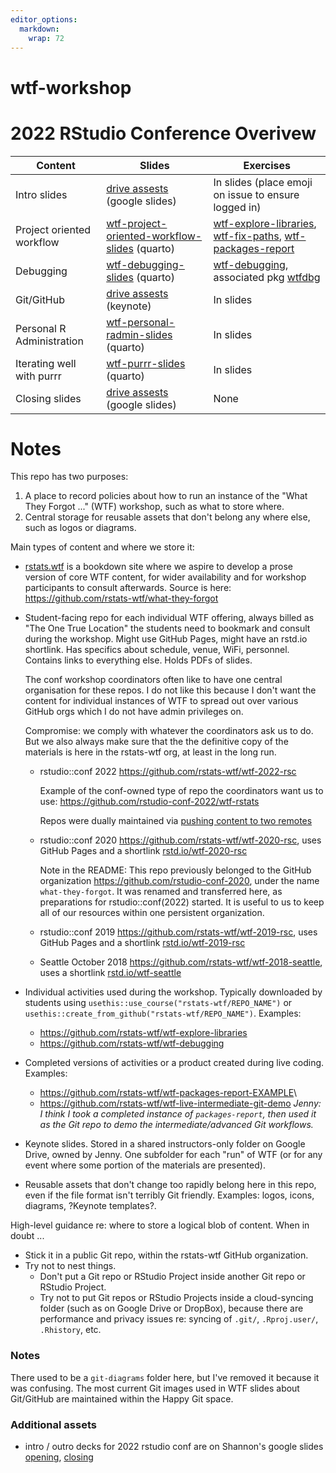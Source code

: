 ```yaml
---
editor_options: 
  markdown: 
    wrap: 72
---
```


# wtf-workshop

<!-- badges: start -->

<!-- badges: end -->

# 2022 RStudio Conference Overivew

| Content                   | Slides                                                                                                                | Exercises                                                                                                                                                                                                                   |
| ------------------------- | --------------------------------------------------------------------------------------------------------------------- | --------------------------------------------------------------------------------------------------------------------------------------------------------------------------------------------------------------------------- |
| Intro slides              | [drive assests](https://drive.google.com/drive/u/0/folders/12shxFDi5SPjwS6vc8UVIJRJZOQoeViV9) (google slides)        | In slides (place emoji on issue to ensure logged in)                                                                                                                                                                        |
| Project oriented workflow | [wtf-project-oriented-workflow-slides](https://github.com/rstats-wtf/wtf-project-oriented-workflow-slides) (quarto) | [wtf-explore-libraries](https://github.com/rstats-wtf/wtf-explore-libraries), [wtf-fix-paths](https://github.com/rstats-wtf/wtf-fix-paths), [wtf-packages-report](https://github.com/rstats-wtf/wtf-packages-report) |
| Debugging                 | [wtf-debugging-slides](https://github.com/rstats-wtf/wtf-debugging-slides) (quarto)                                 | [wtf-debugging](https://github.com/rstats-wtf/wtf-debugging), associated pkg [wtfdbg](https://github.com/rstats-wtf/wtfdbg)                                                                                             |
| Git/GitHub                | [drive assests](https://drive.google.com/drive/u/0/folders/12shxFDi5SPjwS6vc8UVIJRJZOQoeViV9) (keynote)              | In slides                                                                                                                                                                                                                   |
| Personal R Administration | [wtf-personal-radmin-slides](https://github.com/rstats-wtf/wtf-personal-radmin-slides) (quarto)                     | In slides                                                                                                                                                                                                                   |
| Iterating well with purrr | [wtf-purrr-slides](https://github.com/rstats-wtf/wtf-purrr-slides) (quarto)                                         | In slides                                                                                                                                                                                                                   |
| Closing slides            | [drive assests](https://drive.google.com/drive/u/0/folders/12shxFDi5SPjwS6vc8UVIJRJZOQoeViV9) (google slides)         | None                                                                                                                                                                                                                        |
# Notes

This repo has two purposes:

1.  A place to record policies about how to run an instance of the "What
    They Forgot ..." (WTF) workshop, such as what to store where.
2.  Central storage for reusable assets that don't belong any where
    else, such as logos or diagrams.

Main types of content and where we store it:

-   [rstats.wtf](https://rstats.wtf) is a bookdown site where we aspire
    to develop a prose version of core WTF content, for wider
    availability and for workshop participants to consult afterwards.
    Source is here: <https://github.com/rstats-wtf/what-they-forgot>

-   Student-facing repo for each individual WTF offering, always billed
    as "The One True Location" the students need to bookmark and consult
    during the workshop. Might use GitHub Pages, might have an rstd.io
    shortlink. Has specifics about schedule, venue, WiFi, personnel.
    Contains links to everything else. Holds PDFs of slides.

    The conf workshop coordinators often like to have one central
    organisation for these repos. I do not like this because I don't
    want the content for individual instances of WTF to spread out over
    various GitHub orgs which I do not have admin privileges on.

    Compromise: we comply with whatever the coordinators ask us to do.
    But we also always make sure that the the definitive copy of the
    materials is here in the rstats-wtf org, at least in the long run.

    -   rstudio::conf 2022 <https://github.com/rstats-wtf/wtf-2022-rsc>

        Example of the conf-owned type of repo the coordinators want us
        to use: <https://github.com/rstudio-conf-2022/wtf-rstats>

        Repos were dually maintained via [pushing content to two
        remotes](https://stackoverflow.com/questions/14290113/git-pushing-code-to-two-remotes/14290145#14290145)

    -   rstudio::conf 2020 <https://github.com/rstats-wtf/wtf-2020-rsc>,
        uses GitHub Pages and a shortlink
        [rstd.io/wtf-2020-rsc](https://rstd.io/wtf-2020-rsc)

        Note in the README: This repo previously belonged to the GitHub
        organization <https://github.com/rstudio-conf-2020>, under the
        name `what-they-forgot`. It was renamed and transferred here, as
        preparations for rstudio::conf(2022) started. It is useful to us
        to keep all of our resources within one persistent organization.

    -   rstudio::conf 2019 <https://github.com/rstats-wtf/wtf-2019-rsc>,
        uses GitHub Pages and a shortlink
        [rstd.io/wtf-2019-rsc](https://rstd.io/wtf-2019-rsc)

    -   Seattle October 2018
        <https://github.com/rstats-wtf/wtf-2018-seattle>, uses a
        shortlink [rstd.io/wtf-seattle](https://rstd.io/wtf-seattle)

-   Individual activities used during the workshop. Typically downloaded
    by students using `usethis::use_course("rstats-wtf/REPO_NAME")` or
    `usethis::create_from_github("rstats-wtf/REPO_NAME")`. Examples:

    -   <https://github.com/rstats-wtf/wtf-explore-libraries>
    -   <https://github.com/rstats-wtf/wtf-debugging>

-   Completed versions of activities or a product created during live
    coding. Examples:

    -   <https://github.com/rstats-wtf/wtf-packages-report-EXAMPLE>\
    -   <https://github.com/rstats-wtf/wtf-live-intermediate-git-demo>
        *Jenny: I think I took a completed instance of
        `packages-report`, then used it as the Git repo to demo the
        intermediate/advanced Git workflows.*

-   Keynote slides. Stored in a shared instructors-only folder on Google
    Drive, owned by Jenny. One subfolder for each "run" of WTF (or for
    any event where some portion of the materials are presented).

-   Reusable assets that don't change too rapidly belong here in this
    repo, even if the file format isn't terribly Git friendly. Examples:
    logos, icons, diagrams, ?Keynote templates?.

High-level guidance re: where to store a logical blob of content. When
in doubt ...

-   Stick it in a public Git repo, within the rstats-wtf GitHub
    organization.
-   Try not to nest things.
    -   Don't put a Git repo or RStudio Project inside another Git repo
        or RStudio Project.
    -   Try not to put Git repos or RStudio Projects inside a
        cloud-syncing folder (such as on Google Drive or DropBox),
        because there are performance and privacy issues re: syncing of
        `.git/`, `.Rproj.user/`, `.Rhistory`, etc.

### Notes

There used to be a `git-diagrams` folder here, but I've removed it
because it was confusing. The most current Git images used in WTF slides
about Git/GitHub are maintained within the Happy Git space.

### Additional assets

-   intro / outro decks for 2022 rstudio conf are on Shannon's google
    slides
    [opening](https://docs.google.com/presentation/d/1JNWIDMG7G8inZQ66uXOaUAEBoENgF0MTwEHdRDSpn6M/edit?usp=sharing),
    [closing](https://docs.google.com/presentation/d/1NojVP3lZk84WYA0ZemDWjFHxwL3mKL-xrY6f9RWzNJI/edit?usp=sharing)
